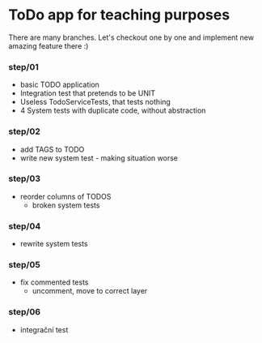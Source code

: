 # ToDo app for teaching purposes

There are many branches.
Let's checkout one by one and implement new amazing feature there :)


### step/01
- basic TODO application
- Integration test that pretends to be UNIT
- Useless TodoServiceTests, that tests nothing
- 4 System tests with duplicate code, without abstraction

### step/02
- add TAGS to TODO
- write new system test - making situation worse

### step/03
- reorder columns of TODOS
  - broken system tests

### step/04
- rewrite system tests

### step/05
- fix commented tests
  - uncomment, move to correct layer

### step/06
- integrační test 